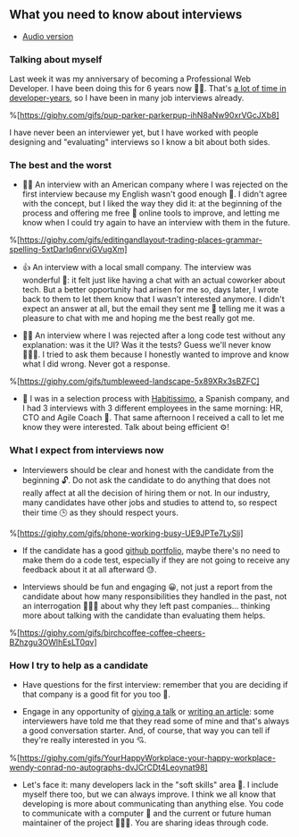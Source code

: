 ## What you need to know about interviews

* [Audio version](https://anchor.fm/gabriel-romaymachado/episodes/What-you-need-to-know-about-interviews-ev11sk)

### Talking about myself

Last week it was my anniversary of becoming a Professional Web Developer. I have been doing this for 6 years now 👴🏾. That's [a lot of time in developer-years](https://hackerlife.co/blog/san-francisco-large-corporation-employee-tenure), so I have been in many job interviews already.

%[https://giphy.com/gifs/pup-parker-parkerpup-ihN8aNw90xrVGcJXb8]

I have never been an interviewer yet, but I have worked with people designing and "evaluating" interviews so I know a bit about both sides.


### The best and the worst

* 👌🏽 An interview with an American company where I was rejected on the first interview because my English wasn't good enough 🙊. I didn't agree with the concept, but I liked the way they did it: at the beginning of the process and offering me free 💸 online tools to improve, and letting me know when I could try again to have an interview with them in the future.

%[https://giphy.com/gifs/editingandlayout-trading-places-grammar-spelling-5xtDarlq6nrviGVugXm]

* 👍 An interview with a local small company. The interview was wonderful 💖: it felt just like having a chat with an actual coworker about tech. But a better opportunity had arisen for me so, days later, I wrote back to them to let them know that I wasn't interested anymore. I didn't expect an answer at all, but the email they sent me 💌 telling me it was a pleasure to chat with me and hoping me the best really got me.

* 👎🏻 An interview where I was rejected after a long code test without any explanation: was it the UI? Was it the tests? Guess we'll never know 🤷🏾‍♀️. I tried to ask them because I honestly wanted to improve and know what I did wrong. Never got a response.

%[https://giphy.com/gifs/tumbleweed-landscape-5x89XRx3sBZFC]

* 🥰 I was in a selection process with [Habitissimo](https://labs.habitissimo.com/2018/12/11/como-trabajamos-agilmente-en-el-equipo-marketplace/), a Spanish company, and I had 3 interviews with 3 different employees in the same morning: HR, CTO and Agile Coach 🤯. That same afternoon I received a call to let me know they were interested. Talk about being efficient ⚙!


### What I expect from interviews now

* Interviewers should be clear and honest with the candidate from the beginning 🔓. Do not ask the candidate to do anything that does not really affect at all the decision of hiring them or not. In our industry, many candidates have other jobs and studies to attend to, so respect their time 🕒 as they should respect yours.

%[https://giphy.com/gifs/phone-working-busy-UE9JPTe7LySli]

* If the candidate has a good [github portfolio](https://github.com/W01fw00d), maybe there's no need to make them do a code test, especially if they are not going to receive any feedback about it at all afterward 😓.

* Interviews should be fun and engaging 😀, not just a report from the candidate about how many responsibilities they handled in the past, not an interrogation 🕵🏻‍♀️ about why they left past companies… thinking more about talking with the candidate than evaluating them helps.

%[https://giphy.com/gifs/birchcoffee-coffee-cheers-BZhzgu3OWlhEsLT0qv]


### How I try to help as a candidate

* Have questions for the first interview: remember that you are deciding if that company is a good fit for you too 🧩.

* Engage in any opportunity of [giving a talk](https://gist.github.com/W01fw00d/8c80c137d4f0d3c6514cdcefb81290b6) or [writing an article](https://gist.github.com/W01fw00d/6f4dd234e561f89ae3dafd222ecb44f7): some interviewers have told me that they read some of mine and that's always a good conversation starter. And, of course, that way you can tell if they're really interested in you 💘.

%[https://giphy.com/gifs/YourHappyWorkplace-your-happy-workplace-wendy-conrad-no-autographs-dvJCrCDt4Leoynat98]

* Let's face it: many developers lack in the "soft skills" area 🥀. I include myself there too, but we can always improve. I think we all know that developing is more about communicating than anything else. You code to communicate with a computer 🤖 and the current or future human maintainer of the project 👨🏽‍💻. You are sharing ideas through code.